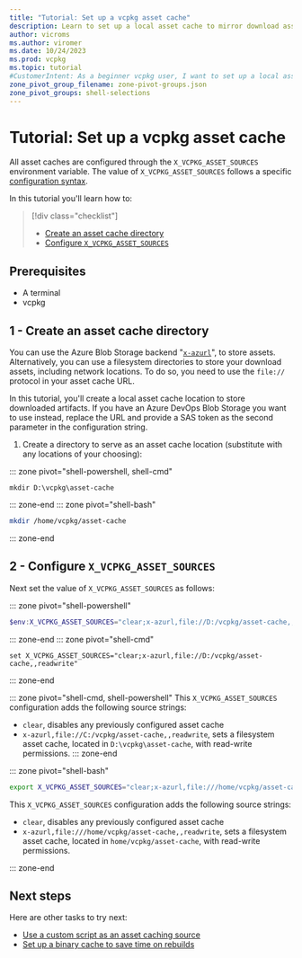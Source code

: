 ```yaml
---
title: "Tutorial: Set up a vcpkg asset cache"
description: Learn to set up a local asset cache to mirror download assets.
author: vicroms
ms.author: viromer
ms.date: 10/24/2023
ms.prod: vcpkg
ms.topic: tutorial
#CustomerIntent: As a beginner vcpkg user, I want to set up a local asset cache to mirror downloaded artifacts
zone_pivot_group_filename: zone-pivot-groups.json
zone_pivot_groups: shell-selections
---
```

# Tutorial: Set up a vcpkg asset cache

All asset caches are configured through the `X_VCPKG_ASSET_SOURCES` environment variable. The value
of `X_VCPKG_ASSET_SOURCES` follows a  specific [configuration
syntax](../users/assetcaching.md).

In this tutorial you'll learn how to:

> [!div class="checklist"]
> * [Create an asset cache directory](#1---create-an-asset-cache-directory)
> * [Configure `X_VCPKG_ASSET_SOURCES`](#2---configure-x_vcpkg_asset_sources)

## Prerequisites

* A terminal
* vcpkg

## 1 - Create an asset cache directory

You can use the Azure Blob Storage backend "[`x-azurl`](../users/assetcaching.md#x-azurl)", to store
assets. Alternatively, you can use a filesystem directories to store
your download assets, including network locations. To do so, you need to use the
`file://` protocol in your asset cache URL.

In this tutorial, you'll create a local asset cache location to store downloaded
artifacts. If you have an Azure DevOps Blob Storage you want to use instead,
replace the URL and provide a SAS token as the second parameter in the
configuration string.

1. Create a directory to serve as an asset cache location (substitute with any locations of your choosing):

::: zone pivot="shell-powershell, shell-cmd"

```console
mkdir D:\vcpkg\asset-cache
```

::: zone-end
::: zone pivot="shell-bash"

```bash
mkdir /home/vcpkg/asset-cache
```

::: zone-end

## 2 - Configure `X_VCPKG_ASSET_SOURCES`

Next set the value of `X_VCPKG_ASSET_SOURCES` as follows:

::: zone pivot="shell-powershell"

```PowerShell
$env:X_VCPKG_ASSET_SOURCES="clear;x-azurl,file://D:/vcpkg/asset-cache,,readwrite"
```

::: zone-end
::: zone pivot="shell-cmd"

```console
set X_VCPKG_ASSET_SOURCES="clear;x-azurl,file://D:/vcpkg/asset-cache,,readwrite"
```

::: zone-end

::: zone pivot="shell-cmd, shell-powershell"
This `X_VCPKG_ASSET_SOURCES` configuration adds the following source strings:

* `clear`, disables any previously configured asset cache
* `x-azurl,file://C:/vcpkg/asset-cache,,readwrite`, sets a filesystem asset cache, located in
  `D:\vcpkg\asset-cache`, with read-write permissions.
::: zone-end

::: zone pivot="shell-bash"

```bash
export X_VCPKG_ASSET_SOURCES="clear;x-azurl,file:///home/vcpkg/asset-cache,,readwrite"
```

This `X_VCPKG_ASSET_SOURCES` configuration adds the following source strings:

* `clear`, disables any previously configured asset cache
* `x-azurl,file:///home/vcpkg/asset-cache,,readwrite`, sets a filesystem asset cache, located in
  `home/vcpkg/asset-cache`, with read-write permissions.

::: zone-end

## Next steps

Here are other tasks to try next:

* [Use a custom script as an asset caching source](../examples/asset-caching-source-nuget.md)
* [Set up a binary cache to save time on rebuilds](../consume/binary-caching-local.md)
